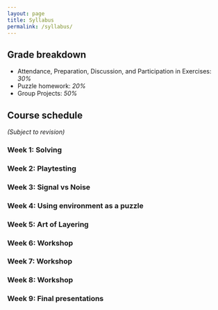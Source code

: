 ```yaml
---
layout: page
title: Syllabus
permalink: /syllabus/
---
```


## Grade breakdown

* Attendance, Preparation, Discussion, and Participation in Exercises: *30%*
* Puzzle homework: *20%*
* Group Projects: *50%*

## Course schedule

_(Subject to revision)_

### Week 1: Solving

### Week 2: Playtesting

### Week 3: Signal vs Noise

### Week 4: Using environment as a puzzle

### Week 5: Art of Layering

### Week 6: Workshop

### Week 7: Workshop

### Week 8: Workshop

### Week 9: Final presentations
